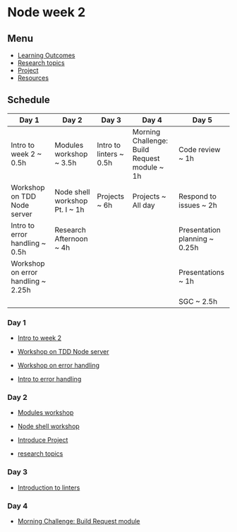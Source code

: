 # Node week 2

## Menu

- [Learning Outcomes](./learning-outcomes.md)
- [Research topics](./research-afternoon.md)
- [Project](./project.md)
- [Resources](./resources.md)

## Schedule

| Day 1                              | Day 2                          | Day 3                   | Day 4                                        | Day 5                         |
| ---------------------------------- | ------------------------------ | ----------------------- | -------------------------------------------- | ----------------------------- |
| Intro to week 2 ~ 0.5h             | Modules workshop ~ 3.5h        | Intro to linters ~ 0.5h | Morning Challenge: Build Request module ~ 1h | Code review ~ 1h              |
| Workshop on TDD Node server        | Node shell workshop Pt. I ~ 1h | Projects ~ 6h           | Projects ~ All day                           | Respond to issues ~ 2h        |
| Intro to error handling ~ 0.5h     | Research Afternoon ~ 4h        |                         |                                              | Presentation planning ~ 0.25h |
| Workshop on error handling ~ 2.25h |                                |                         |                                              | Presentations ~ 1h            |
|                                    |                                |                         |                                              | SGC ~ 2.5h                    |

### Day 1

- [Intro to week 2](https://docs.google.com/presentation/d/1irYBjLezHjh9pxoPriSnkr13qBv5QcKu-jQZrIawHl8/edit?usp=sharing)

- [Workshop on TDD Node server](https://github.com/foundersandcoders/ws-tdd-node-server)

- [Workshop on error handling](https://github.com/foundersandcoders/error-handling-workshop)

- [Intro to error handling](https://hackmd.io/O4V9qoVhSeCUv8sg2_oPrQ)

### Day 2

- [Modules workshop](https://github.com/m4v15/going-on-a-bear-hunt)

- [Node shell workshop](https://github.com/foundersandcoders/Node-Shell-Workshop/)

- [Introduce Project](./project.md)

- [research topics](./research-afternoon.md)

### Day 3

- [Introduction to linters](./linter.md)

### Day 4

- [Morning Challenge: Build Request module](https://github.com/foundersandcoders/mc-request-module-workshop)
